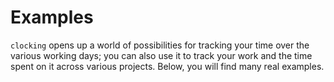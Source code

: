 # Examples

`clocking` opens up a world of possibilities for tracking your time over the various working days;
you can also use it to track your work and the time spent on it across various projects.
Below, you will find many real examples.

